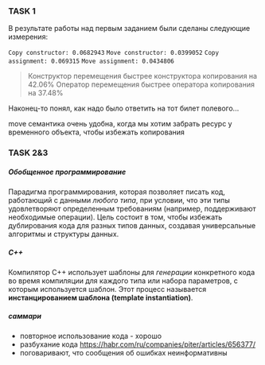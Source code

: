 ### TASK 1
В результате работы над первым заданием были сделаны следующие измерения:

`Copy constructor: 0.0682943`
`Move constructor: 0.0399052`
`Copy assignment: 0.069315`
`Move assignment: 0.0434806`

> Конструктор перемещения быстрее конструктора копирования на 42.06%
> Оператор перемещения быстрее оператора копирования на 37.48%

Наконец-то понял, как надо было ответить на тот билет полевого...

move семантика очень удобна, когда мы хотим забрать ресурс у временного объекта, чтобы избежать копирования

### TASK 2&3
##### Обобщенное программирование
Парадигма программирования, которая позволяет писать код, работающий с данными _любого типа_, при условии, что эти типы удовлетворяют определенным требованиям (например, поддерживают необходимые операции). Цель состоит в том, чтобы избежать дублирования кода для разных типов данных, создавая универсальные алгоритмы и структуры данных.
##### C++
Компилятор C++ использует шаблоны для _генерации_ конкретного кода во время компиляции для каждого типа или набора параметров, с которым используется шаблон. Этот процесс называется **инстанцированием шаблона (template instantiation)**.
##### саммари
- повторное использование кода - хорошо
- разбухание кода https://habr.com/ru/companies/piter/articles/656377/
- поговаривают, что сообщения об ошибках неинформативны
